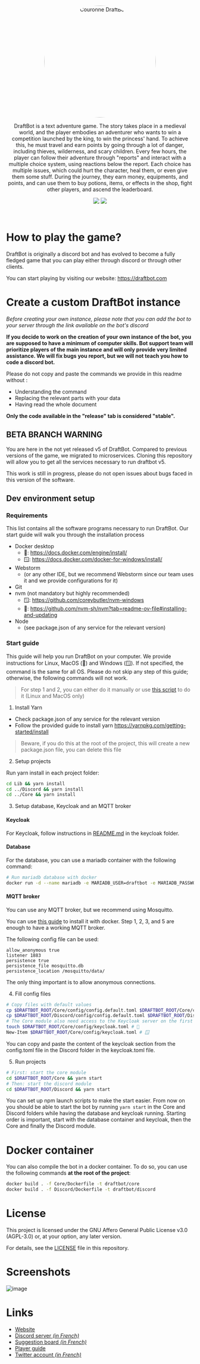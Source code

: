 <div style="text-align: center;">
<img src="https://cdn.discordapp.com/attachments/456120666874183680/575235193384861716/couronne.png" style="border-radius: 50%; width: 300px" alt="Couronne DraftBot">

DraftBot is a text adventure game. The story takes place in a medieval world, and the player embodies an adventurer who
wants to win a competition launched by the king, to win the princess' hand. To achieve this, he must travel and earn
points by going through a lot of danger, including thieves, wilderness, and scary children. Every few hours, the player
can follow their adventure through "reports" and interact with a multiple choice system, using reactions below the
report. Each choice has multiple issues, which could hurt the character, heal them, or even give them some stuff. During
the journey, they earn money, equipments, and points, and can use them to buy potions, items, or effects in the shop,
fight other players, and ascend the leaderboard.

[![](https://img.shields.io/discord/429765017332613120.svg)](https://discord.gg/5JqrMtZ)
[![](https://img.shields.io/github/stars/BastLast/DraftBot-A-Discord-Adventure.svg?label=Stars&style=social)](https://github.com/BastLast/DraftBot-A-Discord-Adventure)

</div>

<br>

# How to play the game?

DraftBot is originally a discord bot and has evolved to become a fully fledged game that you can play either through
discord or through other clients.

You can start playing by visiting our website: https://draftbot.com

# Create a custom DraftBot instance

_Before creating your own instance, please note that you can add the bot to your server through the link available on
the bot's discord_

**If you decide to work on the creation of your own instance of the bot, you are supposed to have a minimum of computer
skills. Bot support team will prioritize players of the main instance and will only provide very limited assistance. We
will fix bugs you report, but we will not teach you how to code a discord bot.**

Please do not copy and paste the commands we provide in this readme without :

- Understanding the command
- Replacing the relevant parts with your data
- Having read the whole document

**Only the code available in the "release" tab is considered "stable".**

## BETA BRANCH WARNING

You are here in the not yet released v5 of DraftBot. Compared to previous versions of the game, we migrated to
microservices. Cloning this repository will allow you to get all the services necessary to run draftbot v5.

This work is still in progress, please do not open issues about bugs faced in this version of the software.

## Dev environment setup

### Requirements

This list contains all the software programs necessary to run DraftBot. Our start guide will walk you through the
installation process

- Docker desktop
  - 🐧: https://docs.docker.com/engine/install/
  - 🪟: https://docs.docker.com/docker-for-windows/install/
- Webstorm
  - (or any other IDE, but we recommend Webstorm since our team uses it and we provide configurations for it)
- Git
- nvm (not mandatory but highly recommended)
  - 🪟: https://github.com/coreybutler/nvm-windows
  - 🐧: https://github.com/nvm-sh/nvm?tab=readme-ov-file#installing-and-updating
- Node
  - (see package.json of any service for the relevant version)

### Start guide

This guide will help you run DraftBot on your computer. We provide instructions for Linux, MacOS (🐧) and Windows (🪟). If
not specified, the command is the same for all OS.
Please do not skip any step of this guide; otherwise, the following commands will not work.

> For step 1 and 2, you can either do it manually or use [this script](./launchScripts/firstConfig.sh) to do it (Linux and MacOS only)

1. Install Yarn

- Check package.json of any service for the relevant version
- Follow the provided guide to install yarn https://yarnpkg.com/getting-started/install
> Beware, if you do this at the root of the project, this will create a new package.json file, you can delete this file

2. Setup projects

Run yarn install in each project folder:

```sh
cd Lib && yarn install
cd ../Discord && yarn install
cd ../Core && yarn install
```

3. Setup database, Keycloak and an MQTT broker

#### Keycloak

For Keycloak, follow instructions in [README.md](./keycloak/README.md) in the keycloak folder.

#### Database

For the database, you can use a mariadb container with the following command:

```sh
# Run mariadb database with docker
docker run -d --name mariadb -e MARIADB_USER=draftbot -e MARIADB_PASSWORD=secret_password -e MARIADB_ROOT_PASSWORD=super_secret_password -v /path/to/volumes/mariadb:/var/lib/mysql -p 3306:3306 mariadb:latest
```

#### MQTT broker

You can use any MQTT broker, but we recommend using Mosquitto.

You can use [this guide](https://github.com/sukesh-ak/setup-mosquitto-with-docker) to install it with docker. Step 1, 2,
3, and 5 are enough to have a working MQTT broker.

The following config file can be used:

```
allow_anonymous true
listener 1883
persistence true
persistence_file mosquitto.db
persistence_location /mosquitto/data/
```

The only thing important is to allow anonymous connections.

4. Fill config files

```sh
# Copy files with default values
cp $DRAFTBOT_ROOT/Core/config/config.default.toml $DRAFTBOT_ROOT/Core/config/config.toml
cp $DRAFTBOT_ROOT/Discord/config/config.default.toml $DRAFTBOT_ROOT/Discord/config/config.toml
# The Core module also need access to the Keycloak server on the first launch
touch $DRAFTBOT_ROOT/Core/config/keycloak.toml # 🐧
New-Item $DRAFTBOT_ROOT/Core/config/keycloak.toml # 🪟
```

You can copy and paste the content of the keycloak section from the config.toml file in the Discord folder in the
keycloak.toml file.

5. Run projects

```sh
# First: start the core module
cd $DRAFTBOT_ROOT/Core && yarn start
# Then: start the discord module
cd $DRAFTBOT_ROOT/Discord && yarn start
```

You can set up npm launch scripts to make the start easier.
From now on you should be able to start the bot by running `yarn start` in the Core and Discord folders while having the
database and keycloak running.
Starting order is important, start with the database container and keycloak, then the Core and finally the Discord
module.

# Docker container

You can also compile the bot in a docker container. To do so, you can use the following commands **at the root of the project**:

```sh
docker build . -f Core/Dockerfile -t draftbot/core
docker build . -f Discord/Dockerfile -t draftbot/discord
```

# License

This project is licensed under the GNU Affero General Public License v3.0 (AGPL-3.0) or, at your option, any later version.

For details, see the [LICENSE](LICENSE) file in this repository.

# Screenshots

![image](https://user-images.githubusercontent.com/56274541/120916573-ad599000-c6aa-11eb-9e6f-ccc804bc63b2.png)

# Links

- [Website](https://draftbot.com)
- [Discord server _(in French)_](https://discord.gg/5JqrMtZ)
- [Suggestion board _(in French)_](https://feedback.draftbot.com/)
- [Player guide](https://guide.draftbot.com)
- [Twitter account _(in French)_](https://twitter.com/DraftBot_?s=09)

